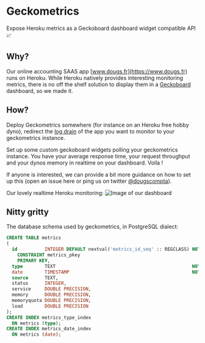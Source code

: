 # Geckometrics
Expose Heroku metrics as a Geckoboard dashboard widget compatible API :chart_with_upwards_trend:

## Why?
Our online accounting SAAS app [www.dougs.fr](https://www.dougs.fr) runs on Heroku. While Heroku natively provides interesting monitoring metrics, there is no off the shelf solution to display them in a [Geckoboard](https://www.geckoboard.com/) dashboard, so we made it.

## How?
Deploy Geckometrics somewhere (for instance on an Heroku free hobby dyno), redirect the [log drain](https://devcenter.heroku.com/articles/log-drains) of the app you want to monitor to your geckometrics instance.

Set up some custom geckoboard widgets polling your geckometrics instance. You have your average response time, your request throughput and your dynos memory in realtime on your dashboard. Voila !

If anyone is interested, we can provide a bit more guidance on how to set up this (open an issue here or ping us on twitter [@dougscompta](https://twitter.com/dougscompta)).

Our lovely realtime Heroku monitoring:
![Image of our dashboard](http://i.imgur.com/dIrzMWZ.png)

## Nitty gritty
The database schema used by geckometrics, in PostgreSQL dialect:
```sql
CREATE TABLE metrics
(
  id          INTEGER DEFAULT nextval('metrics_id_seq' :: REGCLASS) NOT NULL
    CONSTRAINT metrics_pkey
    PRIMARY KEY,
  type        TEXT                                                  NOT NULL,
  date        TIMESTAMP                                             NOT NULL,
  source      TEXT,
  status      INTEGER,
  service     DOUBLE PRECISION,
  memory      DOUBLE PRECISION,
  memoryquota DOUBLE PRECISION,
  load        DOUBLE PRECISION
);
CREATE INDEX metrics_type_index
  ON metrics (type);
CREATE INDEX metrics_date_index
  ON metrics (date);
```

